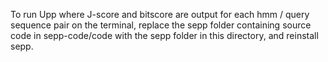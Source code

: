To run Upp where J-score and bitscore are output for each hmm / query sequence pair on the terminal, replace the sepp folder containing source code in sepp-code/code with the sepp folder in this directory, and reinstall sepp.  
